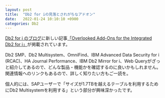 ```yaml
---
layout: post
title:  "Db2 for iの見落とされがちなアドオン"
date:   2022-01-24 10:10:10 +0900
categories: Db2
---
```

[Db2 for i のブログ](https://db2ibmi.blogspot.com/)に新しい記事[「Overlooked Add-Ons for the Integrated Db2 for i」](https://db2ibmi.blogspot.com/2022/01/overlooked-add-ons-for-integrated-db2.html)が掲載されています。

Db2 SMP、Db2 Multisystem、OmniFind、IBM Advanced Data Security for i (RCAC)、HA Journal Performance、IBM Db2 Mirror for i、Web Queryがざっと紹介してあるので、どんな製品・機能かを確認するのに良いかもしれません。関連情報へのリンクもあるので、詳しく知りたい方もご一読を。

個人的には、SAPユーザーで「サイズが1.7TBを越えるテーブルを利用するためにDb2 Multisystemを利用する」という部分が興味深かったです。
